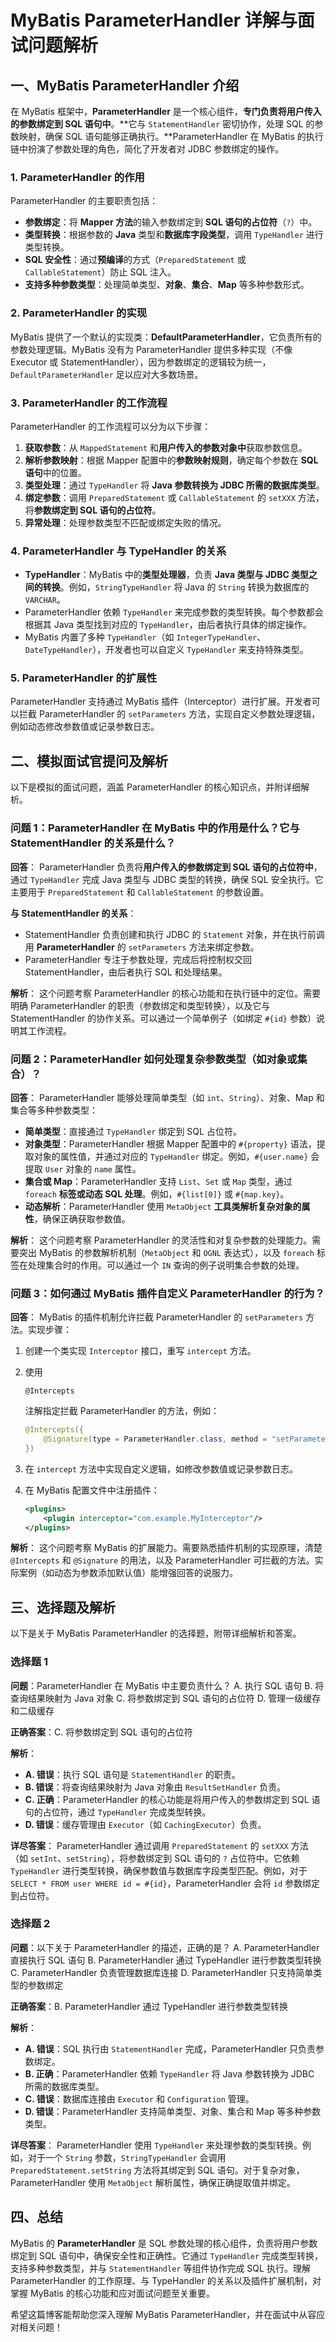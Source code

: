 # MyBatis ParameterHandler 详解与面试问题解析

## 一、MyBatis ParameterHandler 介绍

在 MyBatis 框架中，**ParameterHandler** 是一个核心组件，**专门负责将用户传入的参数绑定到 SQL 语句中**。**它与 `StatementHandler` 密切协作，处理 SQL 的参数映射，确保 SQL 语句能够正确执行。**ParameterHandler 在 MyBatis 的执行链中扮演了参数处理的角色，简化了开发者对 JDBC 参数绑定的操作。

### 1. ParameterHandler 的作用

ParameterHandler 的主要职责包括：

- **参数绑定**：将 **Mapper 方法**的输入参数绑定到 **SQL 语句的占位符**（`?`）中。
- **类型转换**：根据参数的 **Java** 类型和**数据库字段类型**，调用 `TypeHandler` 进行类型转换。
- **SQL 安全性**：通过**预编译**的方式（`PreparedStatement` 或 `CallableStatement`）防止 SQL 注入。
- **支持多种参数类型**：处理简单类型、**对象**、**集合**、**Map** 等多种参数形式。

### 2. ParameterHandler 的实现

MyBatis 提供了一个默认的实现类：**DefaultParameterHandler**，它负责所有的参数处理逻辑。MyBatis 没有为 ParameterHandler 提供多种实现（不像 Executor 或 StatementHandler），因为参数绑定的逻辑较为统一，`DefaultParameterHandler` 足以应对大多数场景。

### 3. ParameterHandler 的工作流程

ParameterHandler 的工作流程可以分为以下步骤：

1. **获取参数**：从 `MappedStatement` 和**用户传入的参数对象中**获取参数信息。
2. **解析参数映射**：根据 Mapper 配置中的**参数映射规则**，确定每个参数在 **SQL 语句**中的位置。
3. **类型处理**：通过 `TypeHandler` 将 **Java 参数转换为 JDBC 所需的数据库类型**。
4. **绑定参数**：调用 `PreparedStatement` 或 `CallableStatement` 的 `setXXX` 方法，将**参数绑定到 SQL 语句的占位符**。
5. **异常处理**：处理参数类型不匹配或绑定失败的情况。

### 4. ParameterHandler 与 TypeHandler 的关系

- **TypeHandler**：MyBatis 中的**类型处理器**，负责 **Java 类型与 JDBC 类型之间的转换**。例如，`StringTypeHandler` 将 Java 的 `String` 转换为数据库的 `VARCHAR`。
- ParameterHandler 依赖 `TypeHandler` 来完成参数的类型转换。每个参数都会根据其 Java 类型找到对应的 `TypeHandler`，由后者执行具体的绑定操作。
- MyBatis 内置了多种 `TypeHandler`（如 `IntegerTypeHandler`、`DateTypeHandler`），开发者也可以自定义 `TypeHandler` 来支持特殊类型。

### 5. ParameterHandler 的扩展性

ParameterHandler 支持通过 MyBatis 插件（Interceptor）进行扩展。开发者可以拦截 ParameterHandler 的 `setParameters` 方法，实现自定义参数处理逻辑，例如动态修改参数值或记录参数日志。

## 二、模拟面试官提问及解析

以下是模拟的面试问题，涵盖 ParameterHandler 的核心知识点，并附详细解析。

### 问题 1：ParameterHandler 在 MyBatis 中的作用是什么？它与 StatementHandler 的关系是什么？

**回答**：
ParameterHandler 负责将**用户传入的参数绑定到 SQL 语句的占位符中**，通过 `TypeHandler` 完成 Java 类型与 JDBC 类型的转换，确保 SQL 安全执行。它主要用于 `PreparedStatement` 和 `CallableStatement` 的参数设置。

**与 StatementHandler 的关系**：

- StatementHandler 负责创建和执行 JDBC 的 `Statement` 对象，并在执行前调用 **ParameterHandler** 的 `setParameters` 方法来绑定参数。
- ParameterHandler 专注于参数处理，完成后将控制权交回 StatementHandler，由后者执行 SQL 和处理结果。

**解析**：
这个问题考察 ParameterHandler 的核心功能和在执行链中的定位。需要明确 ParameterHandler 的职责（参数绑定和类型转换），以及它与 StatementHandler 的协作关系。可以通过一个简单例子（如绑定 `#{id}` 参数）说明其工作流程。

### 问题 2：ParameterHandler 如何处理复杂参数类型（如对象或集合）？

**回答**：
ParameterHandler 能够处理简单类型（如 `int`、`String`）、对象、Map 和集合等多种参数类型：

- **简单类型**：直接通过 `TypeHandler` 绑定到 SQL 占位符。
- **对象类型**：ParameterHandler 根据 Mapper 配置中的 `#{property}` 语法，提取对象的属性值，并通过对应的 `TypeHandler` 绑定。例如，`#{user.name}` 会提取 `User` 对象的 `name` 属性。
- **集合或 Map**：ParameterHandler 支持 `List`、`Set` 或 `Map` 类型，通过 `foreach` **标签或动态 SQL 处理**。例如，`#{list[0]}` 或 `#{map.key}`。
- **动态解析**：ParameterHandler 使用 `MetaObject` **工具类解析复杂对象的属性**，确保正确获取参数值。

**解析**：
这个问题考察 ParameterHandler 的灵活性和对复杂参数的处理能力。需要突出 MyBatis 的参数解析机制（`MetaObject` 和 `OGNL` 表达式），以及 `foreach` 标签在处理集合时的作用。可以通过一个 `IN` 查询的例子说明集合参数的处理。

### 问题 3：如何通过 MyBatis 插件自定义 ParameterHandler 的行为？

**回答**：
MyBatis 的插件机制允许拦截 ParameterHandler 的 `setParameters` 方法。实现步骤：

1. 创建一个类实现 `Interceptor` 接口，重写 `intercept` 方法。

2. 使用 

   ```
   @Intercepts
   ```

    注解指定拦截 ParameterHandler 的方法，例如：

   ```java
   @Intercepts({
       @Signature(type = ParameterHandler.class, method = "setParameters", args = {PreparedStatement.class})
   })
   ```

3. 在 `intercept` 方法中实现自定义逻辑，如修改参数值或记录参数日志。

4. 在 MyBatis 配置文件中注册插件：

   ```xml
   <plugins>
       <plugin interceptor="com.example.MyInterceptor"/>
   </plugins>
   ```

**解析**：
这个问题考察 MyBatis 的扩展能力。需要熟悉插件机制的实现原理，清楚 `@Intercepts` 和 `@Signature` 的用法，以及 ParameterHandler 可拦截的方法。实际案例（如动态为参数添加默认值）能增强回答的说服力。

## 三、选择题及解析

以下是关于 MyBatis ParameterHandler 的选择题，附带详细解析和答案。

### 选择题 1

**问题**：ParameterHandler 在 MyBatis 中主要负责什么？
A. 执行 SQL 语句
B. 将查询结果映射为 Java 对象
C. 将参数绑定到 SQL 语句的占位符
D. 管理一级缓存和二级缓存  

**正确答案**：C. 将参数绑定到 SQL 语句的占位符  

**解析**：

- **A. 错误**：执行 SQL 语句是 `StatementHandler` 的职责。
- **B. 错误**：将查询结果映射为 Java 对象由 `ResultSetHandler` 负责。
- **C. 正确**：ParameterHandler 的核心功能是将用户传入的参数绑定到 SQL 语句的占位符，通过 `TypeHandler` 完成类型转换。
- **D. 错误**：缓存管理由 `Executor`（如 `CachingExecutor`）负责。

**详尽答案**：
ParameterHandler 通过调用 `PreparedStatement` 的 `setXXX` 方法（如 `setInt`、`setString`），将参数绑定到 SQL 语句的 `?` 占位符中。它依赖 `TypeHandler` 进行类型转换，确保参数值与数据库字段类型匹配。例如，对于 `SELECT * FROM user WHERE id = #{id}`，ParameterHandler 会将 `id` 参数绑定到占位符。

### 选择题 2

**问题**：以下关于 ParameterHandler 的描述，正确的是？
A. ParameterHandler 直接执行 SQL 语句
B. ParameterHandler 通过 TypeHandler 进行参数类型转换
C. ParameterHandler 负责管理数据库连接
D. ParameterHandler 只支持简单类型的参数绑定  

**正确答案**：B. ParameterHandler 通过 TypeHandler 进行参数类型转换  

**解析**：

- **A. 错误**：SQL 执行由 `StatementHandler` 完成，ParameterHandler 只负责参数绑定。
- **B. 正确**：ParameterHandler 依赖 `TypeHandler` 将 Java 参数转换为 JDBC 所需的数据库类型。
- **C. 错误**：数据库连接由 `Executor` 和 `Configuration` 管理。
- **D. 错误**：ParameterHandler 支持简单类型、对象、集合和 Map 等多种参数类型。

**详尽答案**：
ParameterHandler 使用 `TypeHandler` 来处理参数的类型转换。例如，对于一个 `String` 参数，`StringTypeHandler` 会调用 `PreparedStatement.setString` 方法将其绑定到 SQL 语句。对于复杂对象，ParameterHandler 使用 `MetaObject` 解析属性，确保正确提取值并绑定。

## 四、总结

MyBatis 的 **ParameterHandler** 是 SQL 参数处理的核心组件，负责将用户参数绑定到 SQL 语句中，确保安全性和正确性。它通过 `TypeHandler` 完成类型转换，支持多种参数类型，并与 `StatementHandler` 等组件协作完成 SQL 执行。理解 ParameterHandler 的工作原理、与 TypeHandler 的关系以及插件扩展机制，对掌握 MyBatis 的核心功能和应对面试问题至关重要。

希望这篇博客能帮助您深入理解 MyBatis ParameterHandler，并在面试中从容应对相关问题！
